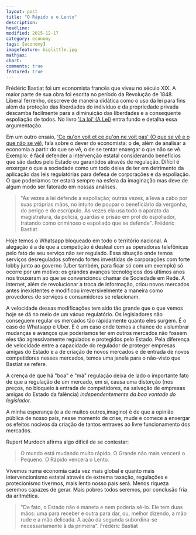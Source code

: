 ```yaml
---
layout: post
title: "O Rápido e o Lento"
description:
headline:
modified: 2015-12-17
category: economy
tags: [economy]
imagefeature: biglittle.jpg
mathjax:
chart:
comments: true
featured: true
---
```


Frédéric Bastiat foi um economista francês que viveu no século XIX. A maior parte de sua obra foi escrita no período da Revolução de 1848. Liberal ferrenho, descreve de maneira didática como o uso da lei para fins além da proteção das liberdades do indivíduo e da propriedade privada descamba facilmente para a diminuição das liberdades e a consequente espoliação de todos. No livro <a href="http://www.institutcoppet.org/wp-content/uploads/2011/01/La-Loi.pdf">'La loi' (A Lei)</a> entra fundo e detalha essa argumentação.

Em um outro ensaio, <a href="">'Ce qu'on voit et ce qu'on ne voit pas' (O que se vê e o que não se vê)</a>, fala sobre o dever do economista: o de, além de analisar a economia a partir do que se vê, o de se tentar enxergar o que não se vê. Exemplo: é fácil defender a intervenção estatal considerando benefícios que são dados pelo Estado ou garantidos através de regulação. Difícil é enxergar o que a sociedade como um todo deixa de ter em detrimento da aplicação das leis regulatórias para defesa de corporações e da espoliação. O que poderíamos ter estará sempre na esfera da imaginação mas deve de algum modo ser fatorado em nossas análises.

<blockquote>"Às vezes a lei defende a espoliação; outras vezes, a leva a cabo por suas próprias mãos, no intuito de poupar o beneficiário da vergonha, do perigo e do escrúpulo. Às vezes ela usa todo o aparato da magistratura, da polícia, guardas e prisão em prol do espoliador, tratando como criminoso o espoliado que se defende". Frédéric Bastiat</blockquote>

Hoje temos o Whatsapp bloqueado em todo o território nacional. A alegação é a de que a competição é desleal com as operadoras telefônicas pelo fato de seu serviço não ser regulado. Essa situação onde temos serviços desregulados sofrendo fortes investidas de corporações com forte lobby junto ao governo (Uber também, para ficar só com um exemplo) só ocorre por um motivo: os grandes avanços tecnológicos dos últimos anos nos trouxeram ao que se convencionou chamar de Sociedade em Rede. A internet, além de revolucionar a troca de informação, criou novos mercados antes inexistentes e modificou irreversivelmente a maneira como provedores de serviços e consumidores se relacionam.

A velocidade dessas modificações tem sido tão grande que o que vemos hoje se dá no meio de um vácuo regulatório. Os legisladores não conseguem regular os mercados tão rápidamente quanto eles surgem. É o caso do Whatsapp e Uber. E é um caso onde temos a chance de vislumbrar mudanças e avanços que poderíamos ter em outros mercados não fossem eles tão agressivamente regulados e protegidos pelo Estado. Pela diferença de velocidade entre a capacidade do regulador de proteger empresas amigas do Estado e a de criação de novos mercados e de entrada de novos competidores nesses mercados, temos uma janela para o não-visto que Bastiat se refere.

A crença de que há "boa" e "má" regulação deixa de lado o importante fato de que a regulação de um mercado, em si, causa uma distorção (nos preços, no bloqueio à entrada de competidores, na salvação de empresas amigas do Estado da falência) <i>independentemente da boa vontade do legislador</i>.

A minha esperança (e a de muitos outros,imagino) é de que a opinião pública de nosso país, nesse momento de crise, mude e comece a enxergar os efeitos nocivos da criação de tantos entraves ao livre funcionamento dos mercados.

Rupert Murdoch afirma algo difícil de se contestar:

<blockquote>O mundo está mudando muito rápido. O Grande não mais vencerá o Pequeno. O Rápido vencerá o Lento.</blockquote>

Vivemos numa economia cada vez mais global e quanto mais intervencionismo estatal através de extrema taxação, regulações e protecionismo tivermos, mais lento nosso país será. Menos riqueza seremos capazes de gerar. Mais pobres todos seremos, por conclusão fria da aritmética.

<blockquote>"De fato, o Estado não é maneta e nem poderia sê-lo. Ele tem duas mãos: uma para receber e outra para dar, ou, melhor dizendo, a mão rude e a mão delicada. A ação da segunda subordina-se necessariamente à da primeira". Frédéric Bastiat</blockquote>
